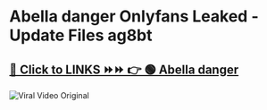 
 # Abella danger Onlyfans Leaked - Update Files ag8bt

## <h2><a href="https://clipsfans.com/Abella_danger&ref=git">🔗 Click to LINKS ⏩⏩ 👉 🟢 Abella danger </a></h2>

<a href="https://clipsfans.com/Abella_danger&ref=git" rel="nofollow" data-target="animated-image.originalLink"><img src="https://i.ibb.co.com/xMMVF88/686577567.gif" alt="Viral Video Original" style="max-width: 100%; display: inline-block;" data-target="animated-image.originalImage"></a>

